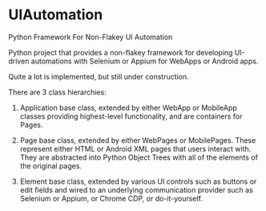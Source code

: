 # UIAutomation
Python Framework For Non-Flakey UI Automation

Python project that provides a non-flakey framework for developing UI-driven automations with Selenium or Appium for WebApps or Android apps.

Quite a lot is implemented, but still under construction.

There are 3 class hierarchies:

1)  Application base class, extended by either WebApp or MobileApp classes providing highest-level functionality, and are containers for Pages.

2)  Page base class, extended by either WebPages or MobilePages.  These represent either HTML or Android XML pages that users interact with.  They are abstracted into Python Object Trees with all of the elements of the original pages.

3)  Element base class, extended by various UI controls such as buttons or edit fields and wired to an underlying communication provider such as Selenium or Appium, or Chrome CDP, or do-it-yourself.

